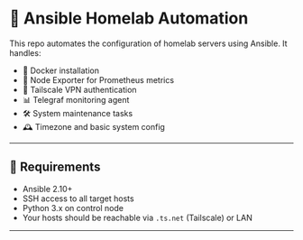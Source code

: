 # 🧰 Ansible Homelab Automation

This repo automates the configuration of homelab servers using Ansible. It handles:

- 🐳 Docker installation
- 📡 Node Exporter for Prometheus metrics
- 🧭 Tailscale VPN authentication
- 📊 Telegraf monitoring agent
- 🛠 System maintenance tasks
- 🕰 Timezone and basic system config

---

## 🔧 Requirements

- Ansible 2.10+
- SSH access to all target hosts
- Python 3.x on control node
- Your hosts should be reachable via `.ts.net` (Tailscale) or LAN

---